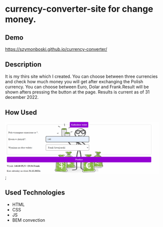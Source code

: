 # currency-converter-site for change money.

## Demo

https://szymonboski.github.io/currency-converter/

## Description

It is my thirs site which I created. You can choose between three currencies and check how much money you will get after exchanging the Polish currency. You can choose between Euro, Dolar and Frank.Result will be shown afters pressing the button at the page. Results is current as of 31 december 2022. 

## How Used 

![How Used](https://github.com/SzymonBoski/currency-converter/blob/main/howUsed.gif);

## Used Technologies
- HTML
- CSS 
- JS 
- BEM convection 

